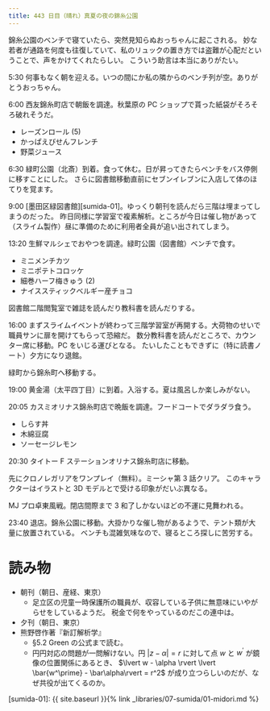 ```yaml
---
title: 443 日目（晴れ）真夏の夜の錦糸公園
---
```


錦糸公園のベンチで寝ていたら、突然見知らぬおっちゃんに起こされる。
妙な若者が通路を何度も往復していて、私のリュックの置き方では盗難が心配だということで、声をかけてくれたらしい。
こういう助言は本当にありがたい。

5:30 何事もなく朝を迎える。いつの間にか私の隣からのベンチ列が空。ありがとうおっちゃん。

6:00 西友錦糸町店で朝飯を調達。秋葉原の PC ショップで貰った紙袋がそろそろ破れそうだ。
* レーズンロール (5)
* かっぱえびせんフレンチ
* 野菜ジュース

6:30 緑町公園（北斎）到着。食って休む。日が昇ってきたらベンチをバス停側に移すことにした。
さらに図書館移動直前にセブンイレブンに入店して体のほてりを覚ます。

9:00 [墨田区緑図書館][sumida-01]。ゆっくり朝刊を読んだら三階は埋まってしまうのだった。
昨日同様に学習室で複素解析。ところが今日は催し物があって（スライム製作）昼に準備のために利用者全員が追い出されてしまう。

13:20 生鮮マルシェでおやつを調達。緑町公園（図書館）ベンチで食す。
* ミニメンチカツ
* ミニポテトコロッケ
* 細巻ハーフ梅きゅう (2)
* ナイススティックベルギー産チョコ

図書館二階閲覧室で雑誌を読んだり教科書を読んだりする。

16:00 まずスライムイベントが終わって三階学習室が再開する。大荷物のせいで職員サンに扉を開けてもらって恐縮だ。
数分教科書を読んだところで、カウンター席に移動。PC をいじる運びとなる。
たいしたこともできずに（特に読書ノート）夕方になり退館。

緑町から錦糸町へ移動する。

19:00 黄金湯（太平四丁目）に到着。入浴する。夏は風呂しか楽しみがない。

20:05 カスミオリナス錦糸町店で晩飯を調達。フードコートでダラダラ食う。
* しらす丼
* 木綿豆腐
* ソーセージレモン

20:30 タイトー F ステーションオリナス錦糸町店に移動。

先にクロノレガリアをワンプレイ（無料）。ミーシャ第 3 話クリア。
このキャラクターはイラストと 3D モデルとで受ける印象がだいぶ異なる。

MJ プロ卓東風戦。閉店間際まで 3 和了しかないほどの不運に見舞われる。

23:40 退店。錦糸公園に移動。大掛かりな催し物があるようで、テント類が大量に放置されている。
ベンチも混雑気味なので、寝るところ探しに苦労する。

# 読み物

* 朝刊（朝日、産経、東京）
  * 足立区の児童一時保護所の職員が、収容している子供に無意味にいやがらせをしているようだ。
    税金で何をやっているのだこの連中は。
* 夕刊（朝日、東京）
* 熊野啓作著『新訂解析学』
  * §5.2 Green の公式まで読む。
  * 円円対応の問題が一問解けない。円 $\lvert z - \alpha \rvert = r$ に対して点 $w$ と $w^\prime$ が鏡像の位置関係にあるとき、
    $\lvert w - \alpha \rvert \lvert \bar{w^\prime} - \bar\alpha\rvert = r^2$ が成り立つらしいのだが、なぜ共役が出てくるのか。

[sumida-01]: {{ site.baseurl }}{% link _libraries/07-sumida/01-midori.md %}

